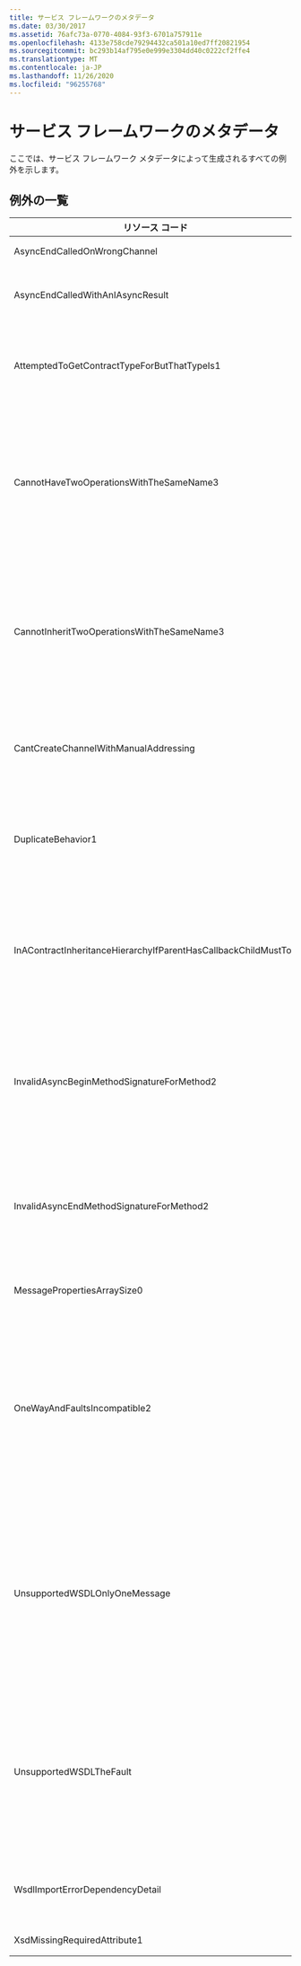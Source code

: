 ```yaml
---
title: サービス フレームワークのメタデータ
ms.date: 03/30/2017
ms.assetid: 76afc73a-0770-4084-93f3-6701a757911e
ms.openlocfilehash: 4133e758cde79294432ca501a10ed7ff20821954
ms.sourcegitcommit: bc293b14af795e0e999e3304dd40c0222cf2ffe4
ms.translationtype: MT
ms.contentlocale: ja-JP
ms.lasthandoff: 11/26/2020
ms.locfileid: "96255768"
---
```

# <a name="service-framework-metadata"></a>サービス フレームワークのメタデータ

ここでは、サービス フレームワーク メタデータによって生成されるすべての例外を示します。  
  
## <a name="exception-list"></a>例外の一覧  
  
|リソース コード|リソースの文字列|  
|-------------------|---------------------|  
|AsyncEndCalledOnWrongChannel|非同期 End が間違ったチャネルで呼び出されました。|  
|AsyncEndCalledWithAnIAsyncResult|非同期 End が別の Begin メソッドから IAsyncResult を指定して呼び出されました。|  
|AttemptedToGetContractTypeForButThatTypeIs1|指定されたのコントラクト型を取得しようとしました。 種類が ServiceContract ではなく、ServiceContract を継承していません。|  
|CannotHaveTwoOperationsWithTheSameName3|同じ名前の 2 つの操作を同一のコントラクトに含めることはできません。 指定された型の指定されたメソッドは、このルールに違反しています。 いずれかの操作の名前を変更するには、メソッド名を変更するか、OperationContractAttribute の Name プロパティを使用します。|  
|CannotInheritTwoOperationsWithTheSameName3|同じ名前を持つ 2 つの異なる操作を継承することはできません。 指定されたコントラクトの指定された操作は、このルールに違反しています。 いずれかの操作の名前を変更するには、メソッド名を変更するか、OperationContractAttribute の Name プロパティを使用します。|  
|CantCreateChannelWithManualAddressing|要求/応答が必要なコントラクト、および双方向の通信のみをサポートする手動によるアドレス指定が必要なバインドのチャネルを作成することができません。|  
|DuplicateBehavior1|値をコレクションに追加できません。 コレクションには、指定された同じ型の項目が既に含まれています。 このコレクションは、各型のインスタンスを 1 つだけサポートします。|  
|InAContractInheritanceHierarchyIfParentHasCallbackChildMustToo|指定された基本サービス コントラクトは指定されたコールバック コントラクトを持つため、指定された派生サービス コントラクトも、指定された型または派生型をコールバック コントラクトとして指定する必要があります。|  
|InvalidAsyncBeginMethodSignatureForMethod2|指定された ServiceContract 型の指定されたメソッドの非同期 Begin メソッドの署名が無効です。 Begin メソッドは、AsyncCallback およびオブジェクトを最後の 2 つの引数として受け取って、IAsyncResult を返す必要があります。|  
|InvalidAsyncEndMethodSignatureForMethod2|指定された ServiceContract 型の指定されたメソッドの非同期 End メソッドの署名が無効です。 End メソッドは、IAsyncResult を最後の引数として受け取る必要があります。|  
|MessagePropertiesArraySize0|渡された配列には、このコレクションに含まれるすべてのプロパティを保持するだけの容量がありません。|  
|OneWayAndFaultsIncompatible2|指定された型の指定されたメソッドでは、IsOneWay=true が設定されており、1 つ以上の FaultContractAttributes が宣言されています。 一方向のメソッドでは FaultContractAttributes を宣言できません。 IsOneWay を false に変更するか、FaultContractAttribute を削除してください。|  
|UnsupportedWSDLOnlyOneMessage|サポートされていない Web サービス記述言語。 エラー メッセージには、1 つのメッセージ部のみがサポートされています。 このエラー メッセージは、複数のメッセージ部を参照しています。 WSDL ファイルへの編集アクセス権がある場合は、余分なメッセージ部を削除してエラー メッセージが 1 つのメッセージ部のみを参照するようにすることで問題を修正できます。|  
|UnsupportedWSDLTheFault|サポートされていない Web サービス記述言語。 エラー メッセージ部は 1 つの要素だけを参照する必要があります。 このエラー メッセージは要素を参照していません。 この WSDL ドキュメントへの編集アクセス権がある場合は、'element' 属性を使用してスキーマ要素を参照することでこの問題を修正できます。|  
|WsdlImportErrorDependencyDetail|指定された他の値が依存する指定された対象のインポート中にエラーが発生しました。 Xpath も指定されています。|  
|XsdMissingRequiredAttribute1|指定された必須の属性がありません。|
